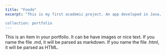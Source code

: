 ```yaml
---
title: "Foodo"
excerpt: "This is my first academic project. An app developed in Java, javafx, that helps in cooking.![Descrizione dell'immagine](images/FoodoSite.png)

collection: portfolio
---
```


This is an item in your portfolio. It can be have images or nice text. If you name the file .md, it will be parsed as markdown. If you name the file .html, it will be parsed as HTML. 
